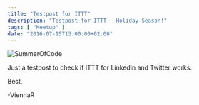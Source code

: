 ```yaml
---
title: "Testpost for ITTT"
description: "Testpost for ITTT - Holiday Season!"
tags: [ "Meetup" ]
date: "2016-07-15T13:00:00+02:00"
---
```


![SummerOfCode](/img/sun.png) 

Just a testpost to check if ITTT for Linkedin and Twitter works.

Best,

  -ViennaR
 
